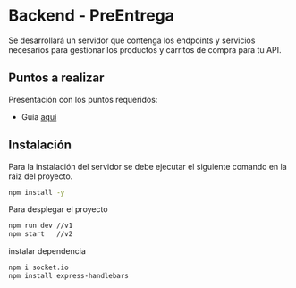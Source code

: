 # Backend - PreEntrega
Se desarrollará un servidor que contenga los endpoints y servicios necesarios para gestionar los productos y carritos de compra para tu API.

## Puntos a realizar
Presentación con los puntos requeridos: 
* Guía [aquí](https://docs.google.com/presentation/d/1vJscesMmwys7SrNkPPjuvD7dHLNK1awl-wuXBdlH6KA/edit#slide=id.g155a4ff4588_0_732)

## Instalación
Para la instalación del servidor se debe ejecutar el siguiente comando en la raiz del proyecto.
```bash
npm install -y
```
Para desplegar el proyecto
```bash
npm run dev //v1
npm start   //v2
```
instalar dependencia
```bash
npm i socket.io
npm install express-handlebars
```